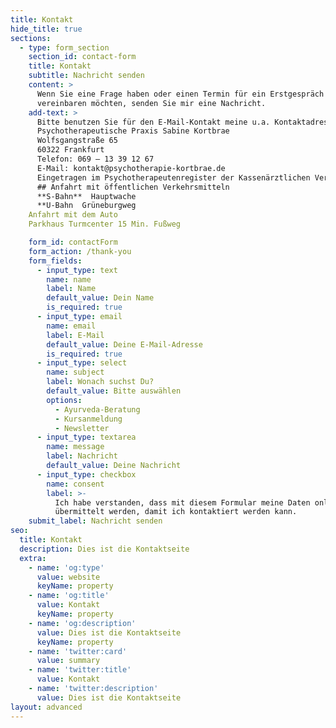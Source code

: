 ```yaml
---
title: Kontakt
hide_title: true
sections:
  - type: form_section
    section_id: contact-form
    title: Kontakt
    subtitle: Nachricht senden
    content: >
      Wenn Sie eine Frage haben oder einen Termin für ein Erstgespräch
      vereinbaren möchten, senden Sie mir eine Nachricht.
    add-text: >
      Bitte benutzen Sie für den E-Mail-Kontakt meine u.a. Kontaktadresse!
      Psychotherapeutische Praxis Sabine Kortbrae
      Wolfsgangstraße 65
      60322 Frankfurt
      Telefon: 069 – 13 39 12 67
      E-Mail: kontakt@psychotherapie-kortbrae.de
      Eingetragen im Psychotherapeutenregister der Kassenärztlichen Vereinigung Hessen, Nr. 89142
      ## Anfahrt mit öffentlichen Verkehrsmitteln
      **S-Bahn**  Hauptwache
      **U-Bahn  Grüneburgweg
    Anfahrt mit dem Auto
    Parkhaus Turmcenter 15 Min. Fußweg

    form_id: contactForm
    form_action: /thank-you
    form_fields:
      - input_type: text
        name: name
        label: Name
        default_value: Dein Name
        is_required: true
      - input_type: email
        name: email
        label: E-Mail
        default_value: Deine E-Mail-Adresse
        is_required: true
      - input_type: select
        name: subject
        label: Wonach suchst Du?
        default_value: Bitte auswählen
        options:
          - Ayurveda-Beratung
          - Kursanmeldung
          - Newsletter
      - input_type: textarea
        name: message
        label: Nachricht
        default_value: Deine Nachricht
      - input_type: checkbox
        name: consent
        label: >-
          Ich habe verstanden, dass mit diesem Formular meine Daten online
          übermittelt werden, damit ich kontaktiert werden kann.
    submit_label: Nachricht senden
seo:
  title: Kontakt
  description: Dies ist die Kontaktseite
  extra:
    - name: 'og:type'
      value: website
      keyName: property
    - name: 'og:title'
      value: Kontakt
      keyName: property
    - name: 'og:description'
      value: Dies ist die Kontaktseite
      keyName: property
    - name: 'twitter:card'
      value: summary
    - name: 'twitter:title'
      value: Kontakt
    - name: 'twitter:description'
      value: Dies ist die Kontaktseite
layout: advanced
---
```

